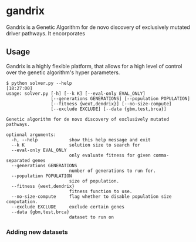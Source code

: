 # gandrix

Gandrix is a Genetic Algorithm for de novo discovery of exclusively mutated driver pathways. It encorporates 

## Usage

Gandrix is a highly flexible platform, that allows for a high level of control over the genetic algorithm's hyper parameters. 

```
$ python solver.py --help                                                                                                                             [18:27:00]
usage: solver.py [-h] [--k K] [--eval-only EVAL_ONLY]
                 [--generations GENERATIONS] [--population POPULATION]
                 [--fitness {wext,dendrix}] [--no-size-compute]
                 [--exclude EXCLUDE] [--data {gbm,test,brca}]

Genetic algorithm for de novo discovery of exclusively mutated pathways.

optional arguments:
  -h, --help            show this help message and exit
  --k K                 solution size to search for
  --eval-only EVAL_ONLY
                        only evaluate fitness for given comma-separated genes
  --generations GENERATIONS
                        number of generations to run for.
  --population POPULATION
                        size of population.
  --fitness {wext,dendrix}
                        fitness function to use.
  --no-size-compute     flag whether to disable population size computation.
  --exclude EXCLUDE     exclude certain genes
  --data {gbm,test,brca}
                        dataset to run on
```               

### Adding new datasets
